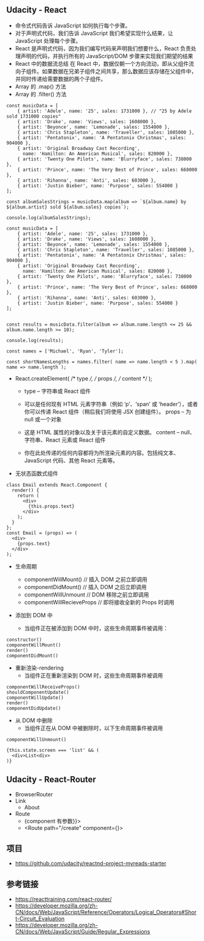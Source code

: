 ## Udacity - React
- 命令式代码告诉 JavaScript 如何执行每个步骤。
- 对于声明式代码，我们告诉 JavaScript 我们希望实现什么结果，让 JavaScript 处理每个步骤。
- React 是声明式代码，因为我们编写代码来声明我们想要什么，React 负责处理声明的代码，并执行所有的 JavaScript/DOM 步骤来实现我们期望的结果
- React 中的数据流总结
在 React 中，数据仅朝一个方向流动，即从父组件流向子组件。如果数据在兄弟子组件之间共享，那么数据应该存储在父组件中，并同时传递给需要数据的两个子组件。
- Array 的 .map() 方法
- Array 的 .filter() 方法

```
const musicData = [
    { artist: 'Adele', name: '25', sales: 1731000 }, // "25 by Adele sold 1731000 copies"
    { artist: 'Drake', name: 'Views', sales: 1608000 },
    { artist: 'Beyonce', name: 'Lemonade', sales: 1554000 },
    { artist: 'Chris Stapleton', name: 'Traveller', sales: 1085000 },
    { artist: 'Pentatonix', name: 'A Pentatonix Christmas', sales: 904000 },
    { artist: 'Original Broadway Cast Recording', 
      name: 'Hamilton: An American Musical', sales: 820000 },
    { artist: 'Twenty One Pilots', name: 'Blurryface', sales: 738000 },
    { artist: 'Prince', name: 'The Very Best of Prince', sales: 668000 },
    { artist: 'Rihanna', name: 'Anti', sales: 603000 },
    { artist: 'Justin Bieber', name: 'Purpose', sales: 554000 }
];

const albumSalesStrings = musicData.map(album => `${album.name} by ${album.artist} sold ${album.sales} copies`);

console.log(albumSalesStrings);
```
```
const musicData = [
    { artist: 'Adele', name: '25', sales: 1731000 },
    { artist: 'Drake', name: 'Views', sales: 1608000 },
    { artist: 'Beyonce', name: 'Lemonade', sales: 1554000 },
    { artist: 'Chris Stapleton', name: 'Traveller', sales: 1085000 },
    { artist: 'Pentatonix', name: 'A Pentatonix Christmas', sales: 904000 },
    { artist: 'Original Broadway Cast Recording', 
      name: 'Hamilton: An American Musical', sales: 820000 },
    { artist: 'Twenty One Pilots', name: 'Blurryface', sales: 738000 },
    { artist: 'Prince', name: 'The Very Best of Prince', sales: 668000 },
    { artist: 'Rihanna', name: 'Anti', sales: 603000 },
    { artist: 'Justin Bieber', name: 'Purpose', sales: 554000 }
];


const results = musicData.filter(album => album.name.length <= 25 && album.name.length >= 10);

console.log(results);
```

```
const names = ['Michael', 'Ryan', 'Tyler'];

const shortNamesLengths = names.filter( name => name.length < 5 ).map( name => name.length );
```

- React.createElement( /* type */, /* props */, /* content */ );
    - type – 字符串或 React 组件

    - 可以是任何现有 HTML 元素字符串（例如 ‘p’、‘span’ 或 ‘header’），或者你可以传递 React 组件（稍后我们将使用 JSX 创建组件）。
props – 为 null 或一个对象

    - 这是 HTML 属性的对象以及关于该元素的自定义数据。
content – null、字符串、React 元素或 React 组件

    - 你在此处传递的任何内容都将为所渲染元素的内容。包括纯文本、JavaScript 代码、其他 React 元素等。

- 无状态函数式组件
```
class Email extends React.Component {
  render() {
    return (
      <div>
        {this.props.text}
      </div>
    );
  }
};
const Email = (props) => (
  <div>
    {props.text}
  </div>
);
```

- 生命周期
  - componentWillMount() // 插入 DOM 之前立即调用
  - componentDidMount() // 插入 DOM 之后立即调用
  - componentWillUnmount // DOM 移除之前立即调用
  - componentWillRecieveProps // 即将接收全新的 Props 时调用

- 添加到 DOM 中
  - 当组件正在被添加到 DOM 中时，这些生命周期事件被调用：

```
constructor()
componentWillMount()
render()
componentDidMount()
```

- 重新渲染-rendering
  - 当组件正在重新渲染到 DOM 时，这些生命周期事件被调用
```
componentWillReceiveProps()
shouldComponentUpdate()
componentWillUpdate()
render()
componentDidUpdate()
```

- 从 DOM 中删除
  - 当组件正在从 DOM 中被删除时，以下生命周期事件被调用
```
componentWillUnmount()
```


```
{this.state.screen === 'list' && (
  <div>List<div>
)}
```


## Udacity - React-Router
- BrowserRouter
- Link
  - <Link to="/about">About</Link>
- Route
  - <Route path="/" exact render={()>{component 有参数}}></Route>
  - <Route path="/create" component={<CreateContact>}></Route>

## 项目
  - https://github.com/udacity/reactnd-project-myreads-starter

## 参考链接
- https://reacttraining.com/react-router/
- https://developer.mozilla.org/zh-CN/docs/Web/JavaScript/Reference/Operators/Logical_Operators#Short-Circuit_Evaluation
- https://developer.mozilla.org/zh-CN/docs/Web/JavaScript/Guide/Regular_Expressions